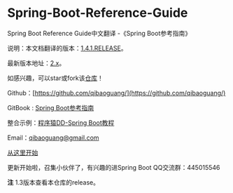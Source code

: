 # Spring-Boot-Reference-Guide
Spring Boot Reference Guide中文翻译 -《Spring Boot参考指南》

说明：本文档翻译的版本：[1.4.1.RELEASE](http://docs.spring.io/spring-boot/docs/1.4.1.RELEASE/reference/htmlsingle/)。

最新版本地址：[2.x](http://docs.spring.io/spring-boot/docs/current-SNAPSHOT/reference/htmlsingle)。

如感兴趣，可以star或fork该[仓库](https://github.com/qibaoguang/Spring-Boot-Reference-Guide)！

Github：[https://github.com/qibaoguang/](https://github.com/qibaoguang/)

GitBook : [Spring Boot参考指南](https://www.gitbook.com/book/qbgbook/spring-boot-reference-guide-zh/details)

整合示例：[程序猿DD-Spring Boot教程](http://git.oschina.net/didispace/SpringBoot-Learning)

Email：qibaoguang@gmail.com

[从这里开始](SUMMARY.md)

更新开始啦，召集小伙伴了，有兴趣的进Spring Boot QQ交流群：445015546

**注** 1.3版本查看本仓库的release。
